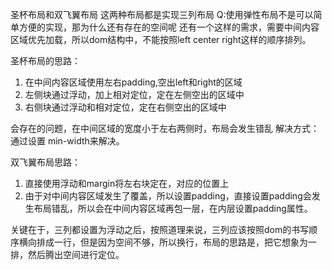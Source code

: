 圣杯布局和双飞翼布局
这两种布局都是实现三列布局
Q:使用弹性布局不是可以简单方便的实现，那为什么还有存在的空间呢
还有一个这样的需求，需要中间内容区域优先加载，所以dom结构中，不能按照left center right这样的顺序排列。

圣杯布局的思路：
1. 在中间内容区域使用左右padding,空出left和right的区域
2. 左侧块通过浮动，加上相对定位，定在左侧空出的区域中
3. 右侧块通过浮动和相对定位，定在右侧空出的区域中

会存在的问题，在中间区域的宽度小于左右两侧时，布局会发生错乱
解决方式：通过设置 min-width来解决。

双飞翼布局思路：
1. 直接使用浮动和margin将左右块定在，对应的位置上
2. 由于对中间内容区域发生了覆盖，所以设置padding，直接设置padding会发生布局错乱，所以会在中间内容区域再包一层，在内层设置padding属性。

关键在于，三列都设置为浮动之后，按照道理来说，三列应该按照dom的书写顺序横向排成一行，但是因为空间不够，所以换行，布局的思路是，把它想象为一排，然后腾出空间进行定位。
